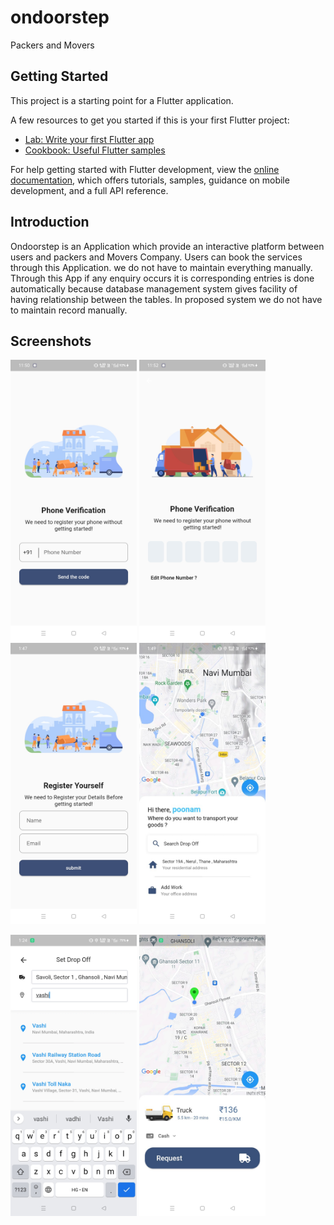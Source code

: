 # ondoorstep

Packers and Movers

## Getting Started

This project is a starting point for a Flutter application.

A few resources to get you started if this is your first Flutter project:

- [Lab: Write your first Flutter app](https://docs.flutter.dev/get-started/codelab)
- [Cookbook: Useful Flutter samples](https://docs.flutter.dev/cookbook)

For help getting started with Flutter development, view the
[online documentation](https://docs.flutter.dev/), which offers tutorials,
samples, guidance on mobile development, and a full API reference.

## Introduction
Ondoorstep is an Application which provide an interactive 
platform between users and packers and Movers Company. Users can book the services 
through this Application. we do not have to maintain everything manually. Through this App
if any enquiry occurs it is corresponding entries is done automatically because database 
management system gives facility of having relationship between the tables. In proposed 
system we do not have to maintain record manually.



## Screenshots
<img src="ss/login.jpeg" height=450>       <img src="ss/otp.jpeg" height=450>          <img src="ss/profile.jpeg" height=450>    <img src="ss/dshboard.jpeg" height=450>


<img src="ss/search.jpeg" height=450>      <img src="ss/truck.jpeg" height=450>        








